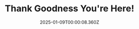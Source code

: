 ---
title: "Thank Goodness You're Here!"
id: 2366980
date: 2025-01-09T00:00:08.360Z
link: games/steam/recent/thank-goodness-youre-here
image: http://media.steampowered.com/steamcommunity/public/images/apps/2366980/81ed58d1e830670e39a0f92f9f46e1582c1ad8be.jpg
playtime_2weeks: 81
playtime_forever: 81
playtime_windows_forever: 0
playtime_mac_forever: 0
playtime_linux_forever: 81
playtime_deck_forever: 81
---